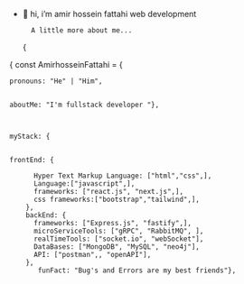 - 👋 hi, i’m amir hossein fattahi web development
       
       
        A little more about me...
   
   
   
   
   
   
   
   {
   
 {  const AmirhosseinFattahi = {   
   
   
    pronouns: "He" | "Him",    
    
    
    aboutMe: "I'm fullstack developer "}, 
    
    
    
    myStack: {
    
    
    frontEnd: { 
    
          Hyper Text Markup Language: ["html","css",],  
          Language:["javascript",],
          frameworks: ["react.js", "next.js",],
          css frameworks:["bootstrap","tailwind",],  
        },         
        backEnd: {             
          frameworks: ["Express.js", "fastify",],                   
          microServiceTools: ["gRPC", "RabbitMQ", ],
          realTimeTools: ["socket.io", "webSocket"],
          DataBases: ["MongoDB", "MySQL", "neo4j"],
          API: ["postman",, "openAPI"],
        }, 
           funFact: "Bug's and Errors are my best friends"},
